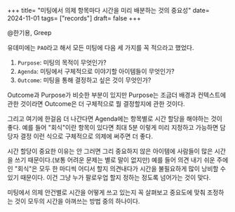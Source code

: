 +++ 
title= "미팅에서 의제 항목마다 시간을 미리 배분하는 것의 중요성" 
date= 2024-11-01
tags= ["records"] 
draft= false 
+++

@한기용, Greep

유데미에는 `PAO`라고 해서 모든 미팅에 다음 세 가지를 꼭 적으라고 했었다.

1. `Purpose`: 미팅의 목적이 무엇인가?
2. `Agenda`: 미팅에서 구체적으로 이야기할 아이템들이 무엇인가?
3. `Outcome`: 미팅을 통해 결정하고 싶은 것이 무엇인가?

Outcome과 Purpose가 비슷한 부분이 있지만 Purpose는 조금더 배경과 컨텍스트에 관한 것이라면 Outcome은 더 구체적으로 뭘 결정할지에 관한 것이다.

그리고 여기에 한걸음 더 나간다면 Agenda에는 항목별로 시간 할당을 해야하는 것이 좋다. 예를 들어 "회식"이란 항목이 있다면 최대 5분 이렇게 미리 지정하고 가능하면 담당자 결정 이런 식으로 구체적으로 의제에 써주면 더 좋다.

시간 할당이 중요한 이유는 안 그러면 그리 중요하지 않은 아이템에 사람들이 많은 시간을 쓰기 때문이다.(보통 어려운 문제는 별로 말이 없지만) 예를 들어 의견 내기 쉬운 주에인 "회식"은 모두 한 마디씩 어디서 할지 의견내다가 시간을 불필요하게 많이 낭비할 수 있기 때문이다. 이건 그냥 누가 팔로우업 할지 정하는 정도록 넘어가는 것이 맞다.

미팅에서 의제 안건별로 시간을 어떻게 쓰고 있는지 꼭 살펴보고 중요도에 맞춰 조정하는 것이 모두의 시간을 아껴쓰는 방법 중의 하나이다.
